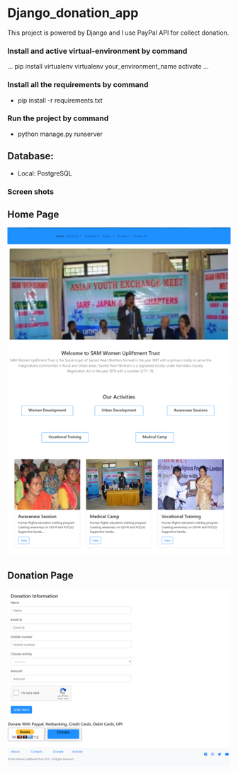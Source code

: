 # Django_donation_app
 This project is powered by Django and I use PayPal API for collect donation.

### Install and active virtual-environment by command
...
 pip install virtualenv
 virtualenv your_environment_name
 activate
 ...
### Install all the requirements by command
* pip install -r requirements.txt
### Run the project by command
* python manage.py runserver

## Database:
* Local: PostgreSQL


### Screen shots

## Home Page
![](screen_shots/image01.PNG)
![](screen_shots/image02.PNG)
## Donation Page
![](screen_shots/image03.PNG)
